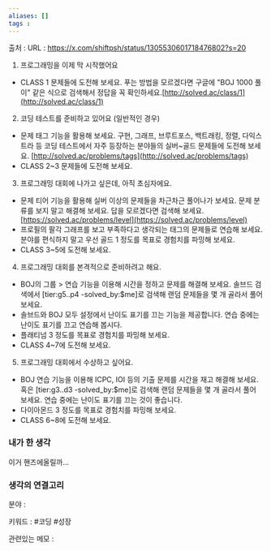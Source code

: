 ```yaml
---
aliases: []
tags :
---
```

출처 : 
URL : https://x.com/shiftpsh/status/1305530601718476802?s=20

1. 프로그래밍을 이제 막 시작했어요
-   CLASS 1 문제들에 도전해 보세요. 푸는 방법을 모르겠다면 구글에 "BOJ 1000 풀이" 같은 식으로 검색해서 정답을 꼭 확인하세요.[http://solved.ac/class/1](http://solved.ac/class/1)

2. 코딩 테스트를 준비하고 있어요 (일반적인 경우)
-   문제 태그 기능을 활용해 보세요. 구현, 그래프, 브루트포스, 백트래킹, 정렬, 다익스트라 등 코딩 테스트에서 자주 등장하는 분야들의 실버~골드 문제들에 도전해 보세요. [http://solved.ac/problems/tags](http://solved.ac/problems/tags)
-   CLASS 2~3 문제들에 도전해 보세요.

3. 프로그래밍 대회에 나가고 싶은데, 아직 초심자에요.
-   문제 티어 기능을 활용해 실버 이상의 문제들을 차근차근 풀어나가 보세요. 문제 분류를 보지 말고 해결해 보세요. 답을 모르겠다면 검색해 보세요.[https://solved.ac/problems/level](https://solved.ac/problems/level)
- 프로필의 팔각 그래프를 보고 부족하다고 생각되는 태그의 문제들로 연습해 보세요. 분야를 편식하지 말고 우선 골드 1 정도를 목표로 경험치를 파밍해 보세요.
-   CLASS 3~5에 도전해 보세요.

4. 프로그래밍 대회를 본격적으로 준비하려고 해요.
-   BOJ의 그룹 > 연습 기능을 이용해 시간을 정하고 문제를 해결해 보세요. 솔브드 검색에서 [tier:g5..p4 -solved_by:$me]로 검색해 랜덤 문제들을 몇 개 골라서 풀어 보세요.
- 솔브드와 BOJ 모두 설정에서 난이도 표기를 끄는 기능을 제공합니다. 연습 중에는 난이도 표기를 끄고 연습해 봅시다.
-   플래티넘 3 정도를 목표로 경험치를 파밍해 보세요.
-   CLASS 4~7에 도전해 보세요.

5. 프로그래밍 대회에서 수상하고 싶어요.
-   BOJ 연습 기능을 이용해 ICPC, IOI 등의 기출 문제를 시간을 재고 해결해 보세요. 혹은 [tier:g3..d3 -solved_by:$me]로 검색해 랜덤 문제들을 몇 개 골라서 풀어 보세요. 연습 중에는 난이도 표기를 끄는 것이 좋습니다.
- 다이아몬드 3 정도를 목표로 경험치를 파밍해 보세요.
-   CLASS 6~8에 도전해 보세요.


### 내가 한 생각
이거 핸즈에올릴까...

### 생각의 연결고리
분야 : 

키워드 : #코딩 #성장 

관련있는 메모 : 
